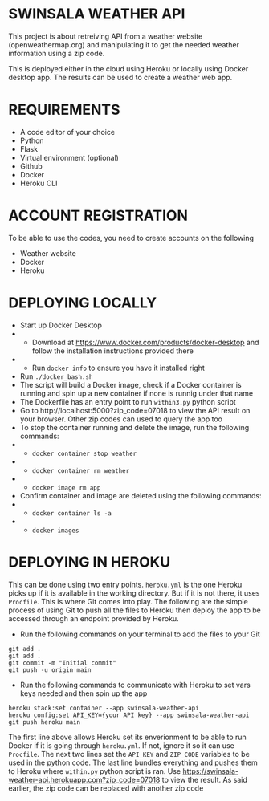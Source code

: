 # SWINSALA WEATHER API

This project is about retreiving API from a weather website (openweathermap.org) and manipulating it to get the needed weather information using a zip code. 

This is deployed either in the cloud using Heroku or locally using Docker desktop app. The results can be used to create a weather web app.

# REQUIREMENTS

- A code editor of your choice
- Python
- Flask
- Virtual environment (optional)
- Github
- Docker
- Heroku CLI

# ACCOUNT REGISTRATION

To be able to use the codes, you need to create accounts on the following

- Weather website
- Docker
- Heroku

# DEPLOYING LOCALLY

- Start up Docker Desktop
- - Download at https://www.docker.com/products/docker-desktop and follow the installation instructions provided there
- - Run `docker info` to ensure you have it installed right
- Run `./docker_bash.sh`
- The script will build a Docker image, check if a Docker container is running and spin up a new container if none is runnig under that name
- The Dockerfile has an entry point to run `within3.py` python script
- Go to http://localhost:5000?zip_code=07018 to view the API result on your browser. Other zip codes can used to query the app too
- To stop the container running and delete the image, run the following commands:
- - `docker container stop weather`
- - `docker container rm weather`
- - `docker image rm app`
- Confirm container and image are deleted using the following commands:
- - `docker container ls -a`
- - `docker images`

# DEPLOYING IN HEROKU

This can be done using two entry points. `heroku.yml` is the one Heroku picks up if it is available in the working directory. But if it is not there, it uses `Procfile`. This is where Git comes into play. The following are the simple process of using Git to push all the files to Heroku then deploy the app to be accessed through an endpoint provided by Heroku.

- Run the following commands on your terminal to add the files to your Git
 ```
 git add . 
 git add .
 git commit -m "Initial commit"
 git push -u origin main
```
- Run the following commands to communicate with Heroku to set vars keys needed and then spin up the app
```
heroku stack:set container --app swinsala-weather-api
heroku config:set API_KEY={your API key} --app swinsala-weather-api
git push heroku main
```
The first line above allows Heroku set its enverionment to be able to run Docker if it is going through `heroku.yml`. If not, ignore it so it can use `Procfile`. The next two lines set the `API_KEY` and `ZIP_CODE` variables to be used in the python code. The last line bundles everything and pushes them to Heroku where `within.py` python script is ran. Use https://swinsala-weather-api.herokuapp.com?zip_code=07018 to view the result. As said earlier, the zip code can be replaced with another zip code
